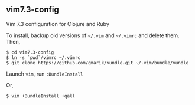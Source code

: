 ## vim7.3-config

Vim 7.3 configuration for Clojure and Ruby

To install, backup old versions of `~/.vim` and `~/.vimrc` and delete them.
Then,

    $ cd vim7.3-config
    $ ln -s `pwd`/vimrc ~/.vimrc
    $ git clone https://github.com/gmarik/vundle.git ~/.vim/bundle/vundle

Launch `vim`, run `:BundleInstall`

Or,

    $ vim +BundleInstall +qall
